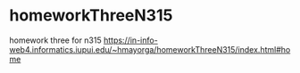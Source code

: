 # homeworkThreeN315
 homework three for n315
https://in-info-web4.informatics.iupui.edu/~hmayorga/homeworkThreeN315/index.html#home
